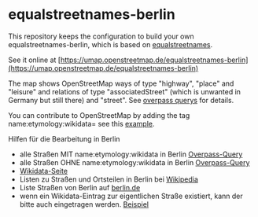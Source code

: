 # equalstreetnames-berlin

This repository keeps the configuration to build your own equalstreetnames-berlin, which is based on [equalstreetnames](https://github.com/openknowledgebe/equalstreetnames).

See it online at [https://umap.openstreetmap.de/equalstreetnames-berlin](https://umap.openstreetmap.de/equalstreetnames-berlin)

The map shows OpenStreetMap ways of type "highway", "place" and "leisure" and relations of type "associatedStreet" (which is unwanted in Germany but still there) and "street". See [overpass querys](https://github.com/gislars/equalstreetnames-berlin/blob/master/overpass/way-full-json) for details.

You can contribute to OpenStreetMap by adding the tag name:etymology:wikidata=<wikidata id> see this [example](https://www.openstreetmap.org/way/10737255).


Hilfen für die Bearbeitung in Berlin

* alle Straßen MIT name:etymology:wikidata in Berlin [Overpass-Query](https://overpass-turbo.eu/s/W2U)
* alle Straßen OHNE name:etymology:wikidata in Berlin [Overpass-Query](https://overpass-turbo.eu/s/W3H)
* [Wikidata-Seite](https://www.wikidata.org)
* Listen zu Straßen und Ortsteilen in Berlin bei [Wikipedia](https://de.wikipedia.org/wiki/Stra%C3%9Fen_und_Pl%C3%A4tze_in_Berlin)
* Liste Straßen von Berlin auf [berlin.de](https://www.berlin.de/ba-charlottenburg-wilmersdorf/ueber-den-bezirk/freiflaechen/strassen/)
* wenn ein Wikidata-Eintrag zur eigentlichen Straße existiert, kann der bitte auch eingetragen werden. [Beispiel](https://www.openstreetmap.org/way/10737255)
